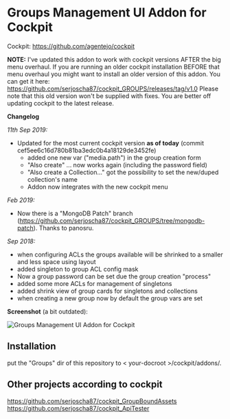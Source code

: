 # Groups Management UI Addon for Cockpit

Cockpit: https://github.com/agentejo/cockpit

**NOTE:** I've updated this addon to work with cockpit versions AFTER the big menu overhaul.
If you are running an older cockpit installation BEFORE that menu overhaul you might want to install an older version of this addon. 
You can get it here: https://github.com/serjoscha87/cockpit_GROUPS/releases/tag/v1.0
Please note that this old version won't be supplied with fixes. You are better off updating cockpit to the latest release.

**Changelog**

_11th Sep 2019:_ 
  - Updated for the most current cockpit version **as of today** (commit cef5ee6c16d780b81ba3edc0b4a18129de3452fe)
    - added one new var ("media.path") in the group creation form
    - "Also create" ... now works again (including the password field)
    - "Also create a Collection..." got the possibility to set the new/duped collection's name 
    - Addon now integrates with the new cockpit menu

_Feb 2019:_ 
  - Now there is a "MongoDB Patch" branch (https://github.com/serjoscha87/cockpit_GROUPS/tree/mongodb-patch). Thanks to panosru.

_Sep 2018:_  
  - when configuring ACLs the groups available will be shrinked to a smaller and less space using layout  
  - added singleton to group ACL config mask  
  - Now a group password can be set due the group creation "process"
  - added some more ACLs for management of singletons
  - added shrink view of group cards for singletons and collections
  - when creating a new group now by default the group vars are set

**Screenshot** (a bit outdated):

![Groups Management UI Addon for Cockpit](https://raw.githubusercontent.com/serjoscha87/cockpit_GROUPS/4512ca5915f28b8fc057a73b5dbc599105d81042/groups_addon.jpg)

## Installation

put the "Groups" dir of this repository to < your-docroot >/cockpit/addons/.

## Other projects according to cockpit
https://github.com/serjoscha87/cockpit_GroupBoundAssets  
https://github.com/serjoscha87/cockpit_ApiTester
